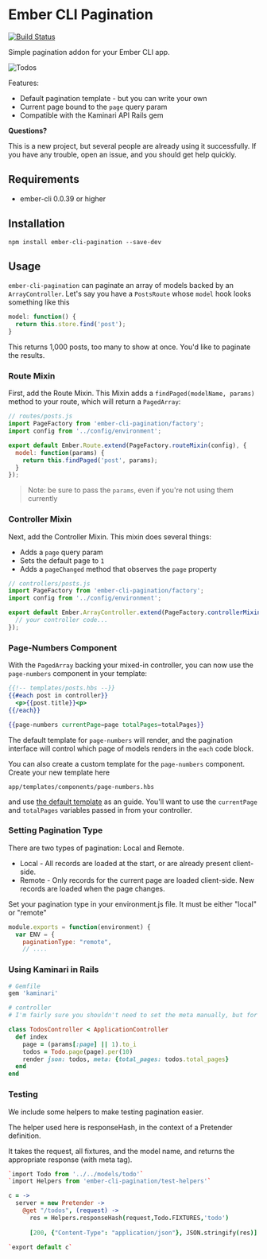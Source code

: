 # Ember CLI Pagination

[![Build Status](https://travis-ci.org/mharris717/ember-cli-pagination.svg?branch=master)](https://travis-ci.org/mharris717/ember-cli-pagination)

Simple pagination addon for your Ember CLI app.

![Todos](https://raw.githubusercontent.com/mharris717/ember-cli-pagination/master/screenshots/todos.png)

Features: 

 - Default pagination template - but you can write your own
 - Current page bound to the `page` query param
 - Compatible with the Kaminari API Rails gem

**Questions?**

This is a new project, but several people are already using it successfully. If you have any trouble, open an issue, and you should get help quickly.

## Requirements

- ember-cli 0.0.39 or higher

## Installation

```
npm install ember-cli-pagination --save-dev
```

## Usage

`ember-cli-pagination` can paginate an array of models backed by an `ArrayController`. Let's say you have a `PostsRoute` whose `model` hook looks something like this

```js
model: function() {
  return this.store.find('post');
}
```

This returns 1,000 posts, too many to show at once. You'd like to paginate the results.

### Route Mixin

First, add the Route Mixin. This Mixin adds a `findPaged(modelName, params)` method to your route, which will
return a `PagedArray`:

```javascript
// routes/posts.js
import PageFactory from 'ember-cli-pagination/factory';
import config from '../config/environment';

export default Ember.Route.extend(PageFactory.routeMixin(config), {
  model: function(params) {
    return this.findPaged('post', params);
  }
});
```

> Note: be sure to pass the `params`, even if you're not using them currently

### Controller Mixin

Next, add the Controller Mixin. This mixin does several things:  

 - Adds a `page` query param
 - Sets the default page to `1`
 - Adds a `pageChanged` method that observes the `page` property

```javascript
// controllers/posts.js
import PageFactory from 'ember-cli-pagination/factory';
import config from '../config/environment';

export default Ember.ArrayController.extend(PageFactory.controllerMixin(config), {
  // your controller code...
});
```

### Page-Numbers Component

With the `PagedArray` backing your mixed-in controller, you can now use the `page-numbers`
component in your template:

```handlebars
{{!-- templates/posts.hbs --}}
{{#each post in controller}}
  <p>{{post.title}}<p>
{{/each}}

{{page-numbers currentPage=page totalPages=totalPages}}
```

The default template for `page-numbers` will render, and the pagination interface will control
which page of models renders in the `each` code block.

You can also create a custom template for the `page-numbers` component. Create your new template here

```
app/templates/components/page-numbers.hbs
```

and use [the default template](https://github.com/mharris717/ember-cli-pagination/blob/master/app/templates/components/page-numbers.hbs) as an guide. You'll want to use the `currentPage` and `totalPages` variables passed in from your controller.

### Setting Pagination Type

There are two types of pagination: Local and Remote.

* Local - All records are loaded at the start, or are already present client-side. 
* Remote - Only records for the current page are loaded client-side. New records are loaded when the page changes.

Set your pagination type in your environment.js file. It must be either "local" or "remote"

```javascript
module.exports = function(environment) {
  var ENV = {
    paginationType: "remote", 
    // ....
```


### Using Kaminari in Rails

```ruby
# Gemfile
gem 'kaminari'
```

```ruby
# controller
# I'm fairly sure you shouldn't need to set the meta manually, but for now that's what I'm doing.

class TodosController < ApplicationController
  def index
    page = (params[:page] || 1).to_i
    todos = Todo.page(page).per(10)
    render json: todos, meta: {total_pages: todos.total_pages}
  end
end
```


### Testing

We include some helpers to make testing pagination easier. 

The helper used here is responseHash, in the context of a Pretender definition.

It takes the request, all fixtures, and the model name, and returns the appropriate response (with meta tag).

```coffeescript
`import Todo from '../../models/todo'`
`import Helpers from 'ember-cli-pagination/test-helpers'`

c = ->
  server = new Pretender ->
    @get "/todos", (request) ->
      res = Helpers.responseHash(request,Todo.FIXTURES,'todo')
      
      [200, {"Content-Type": "application/json"}, JSON.stringify(res)]

`export default c`
```
